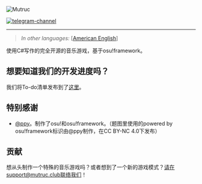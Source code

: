 ![Mutruc](https://github.com/mutruc/mutruc-artworks/raw/main/Banners/Banner.png)
<!-- A fully open-sourced music game written in C#, powered by osu!framework.\[[汉语](/README_zh.md)\] -->
[![telegram-channel](https://img.shields.io/badge/加入我们的-频道-blue)](https://t.me/projmutruczh)

----
> <I>In other languages:</I> \[[American English](/README.md)\]<br />

使用C#写作的完全开源的音乐游戏，基于osu!framework。<br />

<!-- ## Want to know our developing progress? -->
## 想要知道我们的开发进度吗？
<!-- We have posted the to-do list [here](https://github.com/orgs/mutruc/projects/1). -->
我们将To-do清单发布到了[这里](https://github.com/orgs/mutruc/projects/1)。

<!-- ## Special Thanks -->
## 特别感谢
<!-- * To [@ppy](https://github.com/ppy), made osu! and osu!framework. (powered by osu!framework sign used in the banner is made by @ppy and licensed under CC BY-NC 4.0) -->
* [@ppy](https://github.com/ppy)。制作了osu!和osu!framework。（题图里使用的powered by osu!framework标识由@ppy制作，在CC BY-NC 4.0下发布）

<!-- ## Contribute -->
## 贡献
<!-- Wanna make a special rhythm game from scratch? Or just came up with a new gamemode? You can contact us at support@mutruc.club! -->
想从头制作一个特殊的音乐游戏吗？或者想到了一个新的游戏模式？请在support@mutruc.club联络我们！
